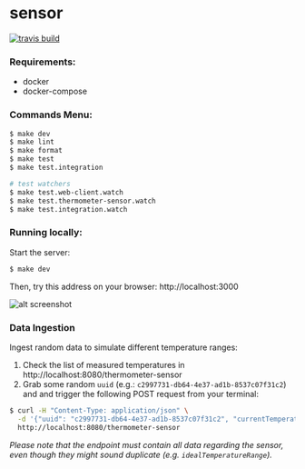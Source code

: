 # sensor

[![travis build](https://img.shields.io/travis/alabeduarte/sensor.svg)](https://travis-ci.org/alabeduarte/sensor)

### Requirements:

* docker
* docker-compose

### Commands Menu:

```sh
$ make dev
$ make lint
$ make format
$ make test
$ make test.integration

# test watchers
$ make test.web-client.watch
$ make test.thermometer-sensor.watch
$ make test.integration.watch
```

### Running locally:

Start the server:

```sh
$ make dev
```

Then, try this address on your browser: http://localhost:3000

![alt screenshot](https://user-images.githubusercontent.com/418269/48978959-20f8aa80-f108-11e8-95ae-360544adb1bb.png)

### Data Ingestion

Ingest random data to simulate different temperature ranges:

1. Check the list of measured temperatures in http://localhost:8080/thermometer-sensor
2. Grab some random `uuid` (e.g.: `c2997731-db64-4e37-ad1b-8537c07f31c2`) and and trigger the following POST request from your terminal:

  ```sh
  $ curl -H "Content-Type: application/json" \
    -d '{"uuid": "c2997731-db64-4e37-ad1b-8537c07f31c2", "currentTemperature": 15, "idealTemperatureRange": { "min": -5, "max": 8 }}' \
    http://localhost:8080/thermometer-sensor
  ```
_Please note that the endpoint must contain all data regarding the sensor, even though they might sound duplicate (e.g.  `idealTemperatureRange`)._

